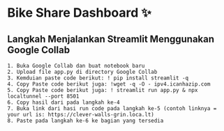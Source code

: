 # Bike Share Dashboard ✨

## Langkah Menjalankan Streamlit Menggunakan Google Collab
```
1. Buka Google Collab dan buat notebook baru
2. Upload file app.py di directory Google Collab
3. Kemduian paste code berikut: ! pip install streamlit -q
4. Copy Paste code berikut juga: !wget -q -O - ipv4.icanhazip.com
5. Copy Paste code berikut juga: ! streamlit run app.py & npx localtunnel --port 8501
6. Copy hasil dari pada langkah ke-4
7. Buka link dari hasi run code pada langkah ke-5 (contoh linknya = your url is: https://clever-walls-grin.loca.lt)
8. Paste pada langkah ke-6 ke bagian yang tersedia
```
